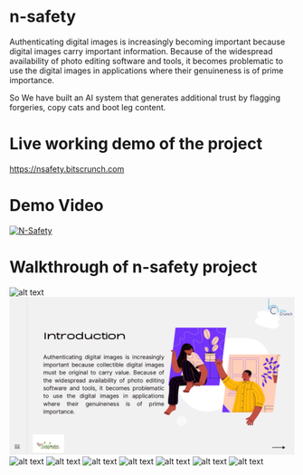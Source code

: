 # n-safety
Authenticating digital images is increasingly becoming important because digital images carry important information. Because of the widespread availability of photo editing software and tools, it becomes problematic to use the digital images in applications where their genuineness is of prime importance. 

So We have built an AI system that generates additional trust by flagging forgeries, copy cats and boot leg content.

# Live working demo of the project
https://nsafety.bitscrunch.com

# Demo Video 
[![N-Safety](https://github.com/bitscrunch/n-safety/blob/main/images/thumbnail.jpg)](https://youtu.be/Nny7RcSuJPs)

# Walkthrough of n-safety project

![alt text](https://github.com/bitscrunch/n-safety/blob/main/images/image1.png?raw=true)
![alt text](https://github.com/bitscrunch/n-safety/blob/main/images/image2.png?raw=true)
![alt text](https://github.com/bitscrunch/n-safety/blob/main/images/image3.png?raw=true)
![alt text](https://github.com/bitscrunch/n-safety/blob/main/images/image4.png?raw=true)
![alt text](https://github.com/bitscrunch/n-safety/blob/main/images/image5.png?raw=true)
![alt text](https://github.com/bitscrunch/n-safety/blob/main/images/image6.png?raw=true)
![alt text](https://github.com/bitscrunch/n-safety/blob/main/images/image7.png?raw=true)
![alt text](https://github.com/bitscrunch/n-safety/blob/main/images/image8.png?raw=true)
![alt text](https://github.com/bitscrunch/n-safety/blob/main/images/image9.png?raw=true)
